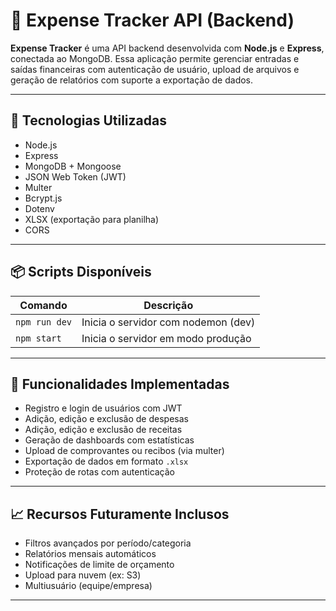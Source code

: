 # 💸 Expense Tracker API (Backend)

**Expense Tracker** é uma API backend desenvolvida com **Node.js** e **Express**, conectada ao MongoDB. Essa aplicação permite gerenciar entradas e saídas financeiras com autenticação de usuário, upload de arquivos e geração de relatórios com suporte a exportação de dados.

---

## 🚀 Tecnologias Utilizadas

- Node.js
- Express
- MongoDB + Mongoose
- JSON Web Token (JWT)
- Multer
- Bcrypt.js
- Dotenv
- XLSX (exportação para planilha)
- CORS

---

## 📦 Scripts Disponíveis

| Comando         | Descrição                                 |
|------------------|--------------------------------------------|
| `npm run dev`    | Inicia o servidor com nodemon (dev)        |
| `npm start`      | Inicia o servidor em modo produção         |

---

## 🔐 Funcionalidades Implementadas

- Registro e login de usuários com JWT
- Adição, edição e exclusão de despesas
- Adição, edição e exclusão de receitas
- Geração de dashboards com estatísticas
- Upload de comprovantes ou recibos (via multer)
- Exportação de dados em formato `.xlsx`
- Proteção de rotas com autenticação

---

## 📈 Recursos Futuramente Inclusos

- Filtros avançados por período/categoria
- Relatórios mensais automáticos
- Notificações de limite de orçamento
- Upload para nuvem (ex: S3)
- Multiusuário (equipe/empresa)

---
